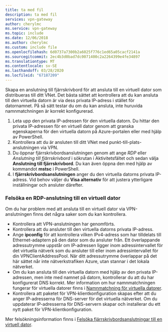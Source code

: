 ```yaml
---
title: ta med fil
description: ta med fil
services: vpn-gateway
author: cherylmc
ms.service: vpn-gateway
ms.topic: include
ms.date: 12/06/2018
ms.author: cherylmc
ms.custom: include file
ms.openlocfilehash: 6d0737a7300b2a6025f776c1ed65a05cacf2141a
ms.sourcegitcommit: 2ec4b3d0bad7dc0071400c2a2264399e4fe34897
ms.translationtype: MT
ms.contentlocale: sv-SE
ms.lasthandoff: 03/28/2020
ms.locfileid: "67187209"
---
```

Skapa en anslutning till fjärrskrivbord för att ansluta till en virtuell dator som distribueras till ditt VNet. Det bästa sättet att kontrollera att du kan ansluta till den virtuella datorn är via dess privata IP-adress i stället för datornamnet. På så sätt testar du om du kan ansluta, inte huruvida namnmatchningen är korrekt konfigurerad. 

1. Leta upp den privata IP-adressen för den virtuella datorn. Du hittar den privata IP-adressen för en virtuell dator genom att granska egenskaperna för den virtuella datorn på Azure-portalen eller med hjälp av PowerShell.
2. Kontrollera att du är ansluten till ditt VNet med punkt-till-plats-anslutningen via VPN. 
3. Du öppnar fjärrskrivbordsanslutningen genom att ange *RDP* eller *Anslutning till fjärrskrivbord* i sökrutan i Aktivitetsfältet och sedan välja **Anslutning till fjärrskrivbord**. Du kan även öppna den med hjälp av kommandot **mstsc** i PowerShell. 
3. I **fjärrskrivbordsanslutningen** anger du den virtuella datorns privata IP-adress. Vid behov väljer du **Visa alternativ** för att justera ytterligare inställningar och ansluter därefter.

### <a name="to-troubleshoot-an-rdp-connection-to-a-vm"></a>Felsöka en RDP-anslutning till en virtuell dator

Om du har problem med att ansluta till en virtuell dator via VPN-anslutningen finns det några saker som du kan kontrollera. 

- Kontrollera att VPN-anslutningen har genomförts.
- Kontrollera att du ansluter till den virtuella datorns privata IP-adress.
- Ange **ipconfig** för att kontrollera vilken IPv4-adress som har tilldelats till Ethernet-adaptern på den dator som du ansluter från. Ett överlappande adressutrymme uppstår om IP-adressen ligger inom adressintervallet för det virtuella nätverk som du ansluter till eller inom adressintervallet för din VPNClientAddressPool. När ditt adressutrymme överlappar på det här sättet når inte nätverkstrafiken Azure, utan stannar i det lokala nätverket.
- Om du kan ansluta till den virtuella datorn med hjälp av den privata IP-adressen, men inte med namnet på datorn, kontrollerar du att du har konfigurerat DNS korrekt. Mer information om hur namnmatchningen fungerar för virtuella datorer finns i [Namnmatchning för virtuella datorer](../articles/virtual-network/virtual-networks-name-resolution-for-vms-and-role-instances.md).
- Kontrollera att paketet för VPN-klientkonfiguration skapas efter att du anger IP-adresserna för DNS-server för det virtuella nätverket. Om du uppdaterar IP-adresserna för DNS-servern skapar och installerar du ett nytt paket för VPN-klientkonfiguration.

Mer felsökningsinformation finns i [Felsöka fjärrskrivbordsanslutningar till en virtuell dator](../articles/virtual-machines/windows/troubleshoot-rdp-connection.md).